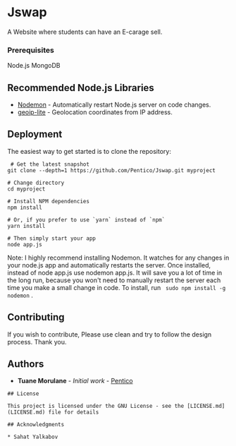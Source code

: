# Jswap

A Website where students can have an E-carage sell. 

### Prerequisites

Node.js
MongoDB


## Recommended Node.js Libraries

- [Nodemon](https://github.com/remy/nodemon) - Automatically restart Node.js server on code changes.
- [geoip-lite](https://github.com/bluesmoon/node-geoip) - Geolocation coordinates from IP address.

## Deployment

The easiest way to get started is to clone the repository:
```
 # Get the latest snapshot
git clone --depth=1 https://github.com/Pentico/Jswap.git myproject

# Change directory
cd myproject

# Install NPM dependencies
npm install

# Or, if you prefer to use `yarn` instead of `npm`
yarn install

# Then simply start your app
node app.js
 ```
 
 Note: I highly recommend installing Nodemon. It watches for any changes in your node.js app and automatically restarts
 the server. Once installed, instead of node app.js use nodemon app.js. It will save you a lot of time in the long run, 
 because you won't need to manually restart the server each time you make a small change in code. To install,
 run ``` sudo npm install -g nodemon``` .

## Contributing
If you wish to contribute, Please use clean and try to follow the design process. Thank you.

## Authors

* **Tuane Morulane** - *Initial work* - [Pentico](https://github.com/Pentico)

```
## License

This project is licensed under the GNU License - see the [LICENSE.md](LICENSE.md) file for details

## Acknowledgments

* Sahat Yalkabov
